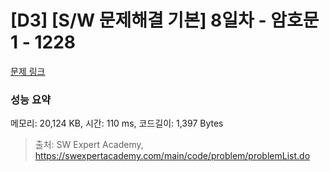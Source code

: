 # [D3] [S/W 문제해결 기본] 8일차 - 암호문1 - 1228 

[문제 링크](https://swexpertacademy.com/main/code/problem/problemDetail.do?contestProbId=AV14w-rKAHACFAYD) 

### 성능 요약

메모리: 20,124 KB, 시간: 110 ms, 코드길이: 1,397 Bytes



> 출처: SW Expert Academy, https://swexpertacademy.com/main/code/problem/problemList.do